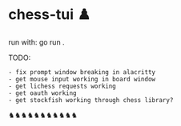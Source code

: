 # chess-tui ♟️

run with: go run .


TODO: 

    - fix prompt window breaking in alacritty
    - get mouse input working in board window
    - get lichess requests working
    - get oauth working
    - get stockfish working through chess library? 

♞♞♞♞♞♞♞♞♞♞♞
